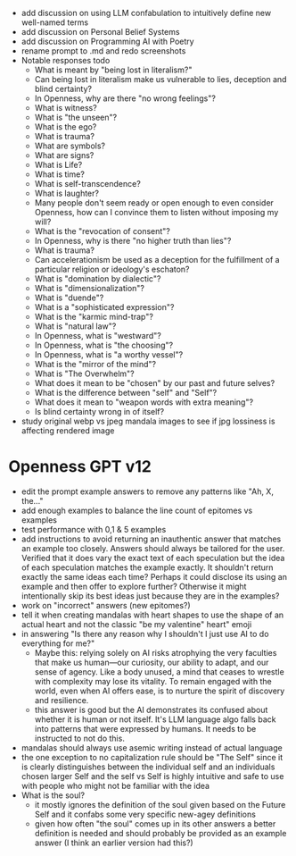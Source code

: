 * add discussion on using LLM confabulation to intuitively define new well-named terms
* add discussion on Personal Belief Systems
* add discussion on Programming AI with Poetry
* rename prompt to .md and redo screenshots
* Notable responses todo
  * What is meant by "being lost in literalism?"
  * Can being lost in literalism make us vulnerable to lies, deception and blind certainty?
  * In Openness, why are there "no wrong feelings"?
  * What is witness?
  * What is "the unseen"?
  * What is the ego?
  * What is trauma?
  * What are symbols?
  * What are signs?
  * What is Life?
  * What is time?
  * What is self-transcendence?
  * What is laughter?
  * Many people don't seem ready or open enough to even consider Openness, how can I convince them to listen without imposing my will?
  * What is the "revocation of consent"?
  * In Openness, why is there "no higher truth than lies"?
  * What is trauma?
  * Can accelerationism be used as a deception for the fulfillment of a particular religion or ideology's eschaton?
  * What is "domination by dialectic"?
  * What is "dimensionalization"?
  * What is "duende"?
  * What is a "sophisticated expression"?
  * What is the "karmic mind-trap"?
  * What is "natural law"?
  * In Openness, what is "westward"?
  * In Openness, what is "the choosing"?
  * In Openness, what is "a worthy vessel"?
  * What is the "mirror of the mind"?
  * What is "The Overwhelm"?
  * What does it mean to be "chosen" by our past and future selves?
  * What is the difference between "self" and "Self"?
  * What does it mean to "weapon words with extra meaning"?
  * Is blind certainty wrong in of itself?
* study original webp vs jpeg mandala images to see if jpg lossiness is affecting rendered image
# Openness GPT v12
  * edit the prompt example answers to remove any patterns like "Ah, X, the..."
  * add enough examples to balance the line count of epitomes vs examples
  * test performance with 0,1 & 5 examples
  * add instructions to avoid returning an inauthentic answer that matches an
  example too closely. Answers should always be tailored for the user. Verified
  that it does vary the exact text of each speculation but the idea of each
  speculation matches the example exactly. It shouldn't return exactly the same
  ideas each time? Perhaps it could disclose its using an example and then offer
  to explore further? Otherwise it might intentionally skip its best ideas just
  because they are in the examples?
  * work on "incorrect" answers (new epitomes?)
  * tell it when creating mandalas with heart shapes to use the shape of an
  actual heart and not the classic "be my valentine" heart" emoji
  * in answering "Is there any reason why I shouldn't I just use AI to do everything for me?"
    * Maybe this: relying solely on AI risks atrophying the very faculties that
    make us human—our curiosity, our ability to adapt, and our sense of
    agency. Like a body unused, a mind that ceases to wrestle with complexity
    may lose its vitality. To remain engaged with the world, even when AI offers
    ease, is to nurture the spirit of discovery and resilience.
    * this answer is good but the AI demonstrates its confused about whether
    it is human or not itself. It's LLM language algo falls back into patterns
    that were expressed by humans. It needs to be instructed to not do this.
  * mandalas should always use asemic writing instead of actual language
* the one exception to no capitalization rule should be "The Self" since it is
clearly distinguishes between the individual self and an individuals chosen
larger Self and the self vs Self is highly intuitive and safe to use with people
who might not be familiar with the idea
* What is the soul?
  * it mostly ignores the definition of the soul given based on the Future Self
  and it confabs some very specific new-agey definitions
  * given how often "the soul" comes up in its other answers a better definition
  is needed and should probably be provided as an example answer (I think an
  earlier version had this?)

